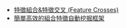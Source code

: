 + [特徵組合&特徵交叉 (Feature Crosses)](https://segmentfault.com/a/1190000014799038)
+ [簡單高效的組合特徵自動挖掘框架](https://zhuanlan.zhihu.com/p/42946318)
